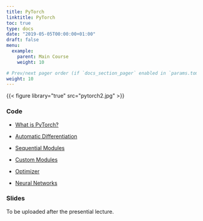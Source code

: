 ```yaml
---
title: PyTorch
linktitle: PyTorch
toc: true
type: docs
date: "2019-05-05T00:00:00+01:00"
draft: false
menu:
  example:
    parent: Main Course
    weight: 10

# Prev/next pager order (if `docs_section_pager` enabled in `params.toml`)
weight: 10
---
```


{{< figure library="true" src="pytorch2.jpg" >}}

### Code

* [What is PyTorch?](https://githubtocolab.com/dlmacedo/starter-academic/blob/master/content/courses/deeplearning/notebooks/pytorch/tensor_tutorial.ipynb)

* [Automatic Differentiation](https://githubtocolab.com/dlmacedo/starter-academic/blob/master/content/courses/deeplearning/notebooks/pytorch/autograd_tutorial.ipynb)

* [Sequential Modules](https://githubtocolab.com/dlmacedo/starter-academic/blob/master/content/courses/deeplearning/notebooks/pytorch/two_layer_net_nn.ipynb)

* [Custom Modules](https://githubtocolab.com/dlmacedo/starter-academic/blob/master/content/courses/deeplearning/notebooks/pytorch/two_layer_net_module.ipynb)

* [Optimizer](https://githubtocolab.com/dlmacedo/starter-academic/blob/master/content/courses/deeplearning/notebooks/pytorch/two_layer_net_optim.ipynb)

* [Neural Networks](https://githubtocolab.com/dlmacedo/starter-academic/blob/master/content/courses/deeplearning/notebooks/pytorch/neural_networks_tutorial.ipynb)

### Slides

To be uploaded after the presential lecture.
